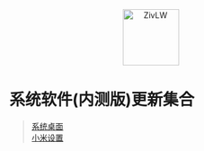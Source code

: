 <div align="center"><img id="ZivLW" width="100" height="100" alt="ZivLW" src="https://static.lanzous.com/userimg/201911/21/836285-25.jpg?x-oss-process=image/auto-orient,1/resize,m_fill,w_100,h_100/format,png"></div>

# 系统软件(内测版)更新集合
>[系统桌面](https://github.com/MIUISystemAppUpdate/MiuiHome/releases)  
>[小米设置](https://github.com/MIUISystemAppUpdate/MiSettings/releases)
